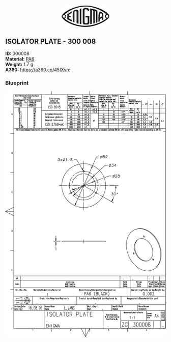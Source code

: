 <!-- PROJECT LOGO -->
<p align="center">
  <a href="https://github.com/AresValley/ENIGMA">
    <img src="../../img/logo.svg" alt="Logo" width="150">
  </a>
</p>

<!-- ABOUT THE PROJECT -->
## ISOLATOR PLATE - 300 008

**ID:** 300008 <br/>
**Material:** [PA6](https://github.com/AresValley/ENIGMA#pa6) <br/>
**Weight:** 1.7 g <br/>
**A360:** https://a360.co/45IXvrc <br/>

### Blueprint
<img src="BP.png" alt="Blueprint">